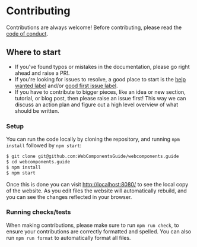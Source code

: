 # Contributing

Contributions are always welcome! Before contributing, please read the
[code of conduct](https://github.com/WebComponentsGuide/webcomponents.guide/blob/main/CODE_OF_CONDUCT.md).

## Where to start

- If you've found typos or mistakes in the documentation, please go right ahead and raise a PR!.
- If you're looking for issues to resolve, a good place to start is the
  [help wanted label](https://github.com/WebComponentsGuide/webcomponents.guide/labels/help%20wanted) and/or
  [good first issue label](https://github.com/WebComponentsGuide/webcomponents.guide/labels/good%20first%20issue).
- If you have to contribute to bigger pieces, like an idea or new section, tutorial, or blog post, then please raise an
  issue first! This way we can discuss an action plan and figure out a high level overview of what should be written.

### Setup

You can run the code locally by cloning the repository, and running `npm install` followed by `npm start`:

```sh
$ git clone git@github.com:WebComponentsGuide/webcomponents.guide
$ cd webcomponents.guide
$ npm install
$ npm start
```

Once this is done you can visit <http://localhost:8080/> to see the local copy of the website. As you edit files the
website will automatically rebuild, and you can see the changes reflected in your browser.

### Running checks/tests

When making contributions, please make sure to run `npm run check`, to ensure your contributions are correctly formatted
and spelled. You can also run `npm run format` to automatically format all files.
